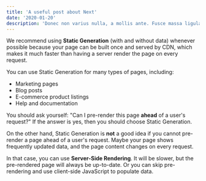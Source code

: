 ```yaml
---
title: 'A useful post about Next'
date: '2020-01-20'
description: 'Donec non varius nulla, a mollis ante. Fusce massa ligula, efficitur in blandit vitae, commodo non augue. Nulla ut erat varius, vulputate nibh ac, lacinia odio. Nullam pulvinar vulputate turpis, ut malesuada ante pulvinar sed. Sed mollis est sit amet enim consectetur dictum.'
---
```


We recommend using **Static Generation** (with and without data) whenever possible because your page can be built once and served by CDN, which makes it much faster than having a server render the page on every request.

You can use Static Generation for many types of pages, including:

- Marketing pages
- Blog posts
- E-commerce product listings
- Help and documentation

You should ask yourself: "Can I pre-render this page **ahead** of a user's request?" If the answer is yes, then you should choose Static Generation.

On the other hand, Static Generation is **not** a good idea if you cannot pre-render a page ahead of a user's request. Maybe your page shows frequently updated data, and the page content changes on every request.

In that case, you can use **Server-Side Rendering**. It will be slower, but the pre-rendered page will always be up-to-date. Or you can skip pre-rendering and use client-side JavaScript to populate data.
